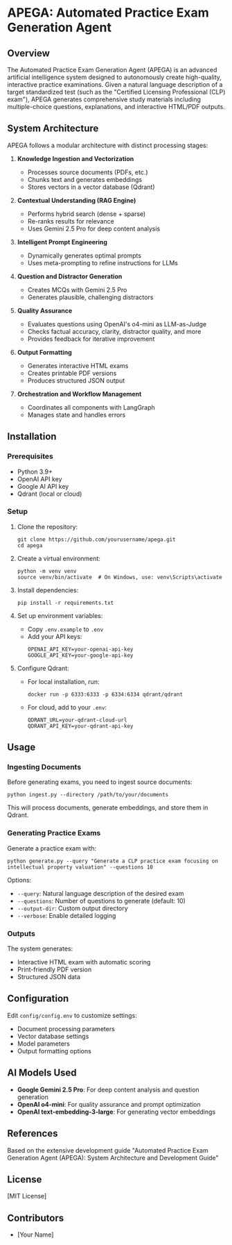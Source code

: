 # APEGA: Automated Practice Exam Generation Agent

## Overview

The Automated Practice Exam Generation Agent (APEGA) is an advanced artificial intelligence system designed to autonomously create high-quality, interactive practice examinations. Given a natural language description of a target standardized test (such as the "Certified Licensing Professional (CLP) exam"), APEGA generates comprehensive study materials including multiple-choice questions, explanations, and interactive HTML/PDF outputs.

## System Architecture

APEGA follows a modular architecture with distinct processing stages:

1. **Knowledge Ingestion and Vectorization**
   - Processes source documents (PDFs, etc.)
   - Chunks text and generates embeddings
   - Stores vectors in a vector database (Qdrant)

2. **Contextual Understanding (RAG Engine)**
   - Performs hybrid search (dense + sparse)
   - Re-ranks results for relevance
   - Uses Gemini 2.5 Pro for deep content analysis

3. **Intelligent Prompt Engineering**
   - Dynamically generates optimal prompts
   - Uses meta-prompting to refine instructions for LLMs

4. **Question and Distractor Generation**
   - Creates MCQs with Gemini 2.5 Pro
   - Generates plausible, challenging distractors

5. **Quality Assurance**
   - Evaluates questions using OpenAI's o4-mini as LLM-as-Judge
   - Checks factual accuracy, clarity, distractor quality, and more
   - Provides feedback for iterative improvement

6. **Output Formatting**
   - Generates interactive HTML exams
   - Creates printable PDF versions
   - Produces structured JSON output

7. **Orchestration and Workflow Management**
   - Coordinates all components with LangGraph
   - Manages state and handles errors

## Installation

### Prerequisites

- Python 3.9+
- OpenAI API key
- Google AI API key
- Qdrant (local or cloud)

### Setup

1. Clone the repository:
   ```
   git clone https://github.com/yourusername/apega.git
   cd apega
   ```

2. Create a virtual environment:
   ```
   python -m venv venv
   source venv/bin/activate  # On Windows, use: venv\Scripts\activate
   ```

3. Install dependencies:
   ```
   pip install -r requirements.txt
   ```

4. Set up environment variables:
   - Copy `.env.example` to `.env`
   - Add your API keys:
     ```
     OPENAI_API_KEY=your-openai-api-key
     GOOGLE_API_KEY=your-google-api-key
     ```

5. Configure Qdrant:
   - For local installation, run:
     ```
     docker run -p 6333:6333 -p 6334:6334 qdrant/qdrant
     ```
   - For cloud, add to your `.env`:
     ```
     QDRANT_URL=your-qdrant-cloud-url
     QDRANT_API_KEY=your-qdrant-api-key
     ```

## Usage

### Ingesting Documents

Before generating exams, you need to ingest source documents:

```
python ingest.py --directory /path/to/your/documents
```

This will process documents, generate embeddings, and store them in Qdrant.

### Generating Practice Exams

Generate a practice exam with:

```
python generate.py --query "Generate a CLP practice exam focusing on intellectual property valuation" --questions 10
```

Options:
- `--query`: Natural language description of the desired exam
- `--questions`: Number of questions to generate (default: 10)
- `--output-dir`: Custom output directory
- `--verbose`: Enable detailed logging

### Outputs

The system generates:
- Interactive HTML exam with automatic scoring
- Print-friendly PDF version
- Structured JSON data

## Configuration

Edit `config/config.env` to customize settings:

- Document processing parameters
- Vector database settings
- Model parameters
- Output formatting options

## AI Models Used

- **Google Gemini 2.5 Pro**: For deep content analysis and question generation
- **OpenAI o4-mini**: For quality assurance and prompt optimization
- **OpenAI text-embedding-3-large**: For generating vector embeddings

## References

Based on the extensive development guide "Automated Practice Exam Generation Agent (APEGA): System Architecture and Development Guide"

## License

[MIT License]

## Contributors

- [Your Name]
